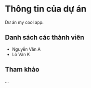 # Thông tin của dự án
Dư án my cool app.

## Danh sách các thành viên
- Nguyễn Văn A
- Lò Văn K

## Tham khảo
...